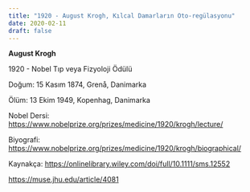 ```yaml
---
title: "1920 - August Krogh, Kılcal Damarların Oto-regülasyonu"
date: 2020-02-11
draft: false
---
```


**August Krogh**

1920 - Nobel Tıp veya Fizyoloji Ödülü

Doğum: 15 Kasım 1874, Grenå, Danimarka

Ölüm: 13 Ekim 1949, Kopenhag, Danimarka

Nobel Dersi: <https://www.nobelprize.org/prizes/medicine/1920/krogh/lecture/>

Biyografi: <https://www.nobelprize.org/prizes/medicine/1920/krogh/biographical/>

Kaynakça: <https://onlinelibrary.wiley.com/doi/full/10.1111/sms.12552>  


<https://muse.jhu.edu/article/4081>